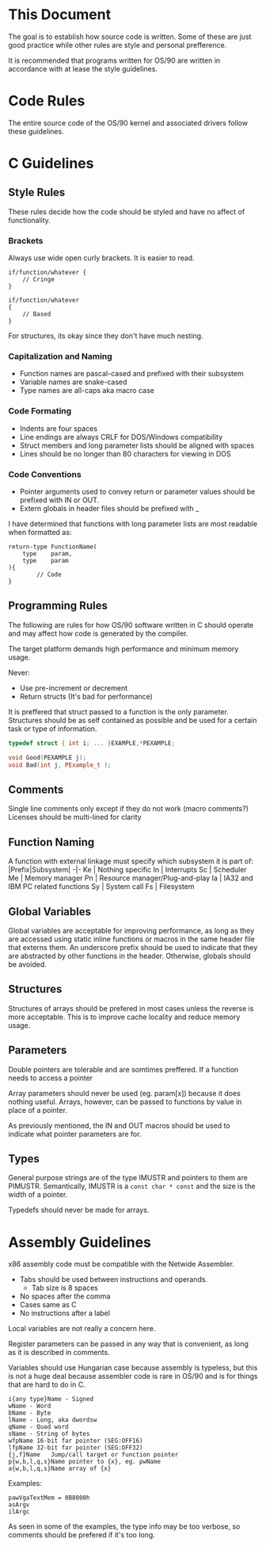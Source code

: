 # This Document

The goal is to establish how source code is written. Some of these are just good practice while other rules are style and personal prefference.

It is recommended that programs written for OS/90 are written in accordance with at lease the style guidelines.

# Code Rules

The entire source code of the OS/90 kernel and associated drivers follow these guidelines.

# C Guidelines

## Style Rules

These rules decide how the code should be styled and have no affect of functionality.

### Brackets

Always use wide open curly brackets. It is easier to read.

```
if/function/whatever {
    // Cringe
}

if/function/whatever
{
    // Based
}
```

For structures, its okay since they don't have much nesting.

### Capitalization and Naming

* Function names are pascal-cased and prefixed with their subsystem
* Variable names are snake-cased
* Type names are all-caps aka macro case
### Code Formating

* Indents are four spaces
* Line endings are always CRLF for DOS/Windows compatibility
* Struct members and long parameter lists should be aligned with spaces
* Lines should be no longer than 80 characters for viewing in DOS

### Code Conventions
* Pointer arguments used to convey return or parameter values should be prefixed with IN or OUT.
* Extern globals in header files should be prefixed with _

I have determined that functions with long parameter lists are most readable when formatted as:
```
return-type FunctionName(
    type    param,
    type    param
){
        // Code
}
```

## Programming Rules

The following are rules for how OS/90 software written in C should operate and may affect how code is generated by the compiler.

The target platform demands high performance and minimum memory usage.

Never:
* Use pre-increment or decrement
* Return structs (It's bad for performance)

It is preffered that struct passed to a function is the only parameter. Structures should be as self contained as possible and be used for a certain task or type of information.

```c++
typedef struct { int i; ... }EXAMPLE,*PEXAMPLE;

void Good(PEXAMPLE j);
void Bad(int j, PExample_t );
```

## Comments

Single line comments only except if they do not work (macro comments?) Licenses should be multi-lined for clarity

## Function Naming

A function with external linkage must specify which subsystem it is part of:
|Prefix|Subsystem|
-|-
Ke | Nothing specific
In | Interrupts
Sc | Scheduler
Me | Memory manager
Pn | Resource manager/Plug-and-play
Ia | IA32 and IBM PC related functions
Sy | System call
Fs | Filesystem

## Global Variables

Global variables are acceptable for improving performance, as long as they are accessed using static inline functions or macros in the same header file that externs them. An underscore prefix should be used to indicate that they are abstracted by other functions in the header. Otherwise, globals should be avoided.

## Structures

Structures of arrays should be prefered in most cases unless the reverse is more acceptable. This is to improve cache locality and reduce memory usage.

## Parameters

Double pointers are tolerable and are somtimes preffered. If a function needs to access a pointer

Array parameters should never be used (eg. param[x]) because it does nothing useful. Arrays, however, can be passed to functions by value in place of a pointer.

As previously mentioned, the IN and OUT macros should be used to indicate what pointer parameters are for.

## Types

General purpose strings are of the type IMUSTR and pointers to them are PIMUSTR. Semantically, IMUSTR is a `const char * const` and the size is the width of a pointer.

Typedefs should never be made for arrays.

# Assembly Guidelines

x86 assembly code must be compatible with the Netwide Assembler.
* Tabs should be used between instructions and operands.
  * Tab size is 8 spaces
* No spaces after the comma
* Cases same as C
* No instructions after a label

Local variables are not really a concern here.

Register parameters can be passed in any way that is convenient, as long as it is described in comments.

Variables should use Hungarian case because assembly is typeless, but this is not a huge deal because assembler code is rare in OS/90 and is for things that are hard to do in C.

```
i{any type}Name - Signed
wName - Word
bName - Byte
lName - Long, aka dwordsw
qName - Quad word
sName - String of bytes
wfpName 16-bit far pointer (SEG:OFF16)
lfpName 32-bit far pointer (SEG:OFF32)
{j,f}Name   Jump/call target or function pointer
p{w,b,l,q,s}Name pointer to {x}, eg. pwName
a{w,b,l,q,s}Name array of {x}
```
Examples:
```
pawVgaTextMem = 0B8000h
asArgv
ilArgc
```

As seen in some of the examples, the type info may be too verbose, so comments should be prefered if it's too long.
